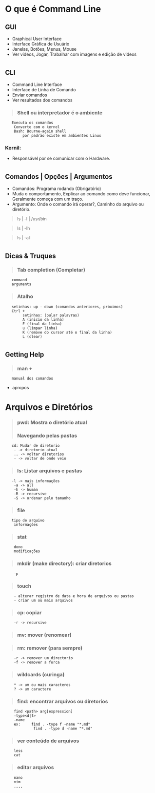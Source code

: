 # O que é Command Line
## GUI
* Graphical User Interface
* Interface Gráfica de Usuário
* Janelas, Botões, Menus, Mouse
* Ver videos, Jogar, Trabalhar com imagens e edição de videos
#
## CLI 
* Command Line Interface
* Interface de Linha de Comando
* Enviar comandos
* Ver resultados dos comandos
> ### Shell ou interpretador é o ambiente

       Executa os comandos
        Converte com o kernel
        Bash: Bourne-again shell
            por padrão existe em ambientes Linux
### Kernil: 
* Responsável por se comunicar com o Hardware.
#
## Comandos | Opções | Argumentos
* Comandos: Programa rodando (Obrigatório)
* Muda o comportamento, Explicar ao comando como deve funcionar, Geralmente começa com um traço.
* Argumento: Onde o comando irá operar?, Caminho do arquivo ou diretório.

> ls | -l | /usr/bin

> ls | -lh

> ls | -al
#
## Dicas & Truques
> ### Tab completion (Completar)

       command
       arguments
> ### Atalho

       setinhas: up - down (comandos anteriores, próximos)
       Ctrl +
            setinhas: (pular palavras)
            A (inicio da linha)
            E (final da linha)
            u (limpar linha)
            K (remove do cursor até o final da linha)
            L (clear)
#
## Getting Help
> ### man +

       manual dos comandos
* apropos
#
# Arquivos e Diretórios
> ### pwd: Mostra o diretório atual
> ### Navegando pelas pastas

       cd: Mudar de diretorio
        . -> diretorio atual
        .. -> voltar diretorios
        - -> voltar de onde veio
> ### ls: Listar arquivos e pastas

       -l -> mais informações
        -a -> all
        -h -> human
        -R -> recursive
        -S -> ordenar pelo tamanho
> ### file

       tipo de arquivo
        informações
> ### stat

        dono
        modificações
> ### mkdir (make directory): criar diretorios
        
        -p
> ### touch

        - alterar registro de data e hora de arquivos ou pastas
        - criar um ou mais arquivos
> ### cp: copiar

        -r -> recursive
> ### mv: mover (renomear)

> ### rm: remover (para sempre)

        -r -> remover um directorio
        -f -> remover a forca
> ### wildcards (curinga)

        * -> um ou mais caracteres
        ? -> um caractere
> ### find: encontrar arquivos ou diretorios

        find <path> arg[expression]
        -type<d|f>
        -name
        ex:     find . -type f -name "*.md"
                 find . -type d -name "*.md"
> ### ver conteúdo de arquivos

        less
        cat
> ### editar arquivos

        nano
        vim
        ,,,,         